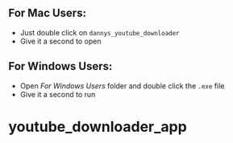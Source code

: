 ## For Mac Users:
  * Just double click on `dannys_youtube_downloader`
  * Give it a second to open

## For Windows Users:
  * Open *For Windows Users* folder and double click the `.exe` file
  * Give it a second to run
# youtube_downloader_app
